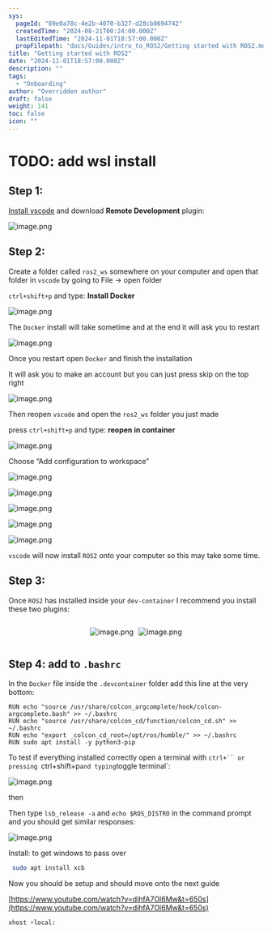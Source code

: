 ```yaml
---
sys:
  pageId: "89e0a78c-4e2b-4070-b327-d28cb0694742"
  createdTime: "2024-08-21T00:24:00.000Z"
  lastEditedTime: "2024-11-01T18:57:00.000Z"
  propFilepath: "docs/Guides/intro_to_ROS2/Getting started with ROS2.md"
title: "Getting started with ROS2"
date: "2024-11-01T18:57:00.000Z"
description: ""
tags:
  - "Onboarding"
author: "Overridden author"
draft: false
weight: 141
toc: false
icon: ""
---
```


# TODO: add wsl install

## Step 1:

[Install vscode](https://code.visualstudio.com/download) and download **Remote Development** plugin:

![image.png](https://prod-files-secure.s3.us-west-2.amazonaws.com/d518164a-d88e-44d1-a4ee-3adb3bd8bce0/efb52993-1881-4a40-b95e-6f020334f022/image.png?X-Amz-Algorithm=AWS4-HMAC-SHA256&X-Amz-Content-Sha256=UNSIGNED-PAYLOAD&X-Amz-Credential=ASIAZI2LB466ZU3FVQQU%2F20250214%2Fus-west-2%2Fs3%2Faws4_request&X-Amz-Date=20250214T230727Z&X-Amz-Expires=3600&X-Amz-Security-Token=IQoJb3JpZ2luX2VjEA8aCXVzLXdlc3QtMiJHMEUCIQDTm0hN1b3qBHOrtFz%2FbmVNz%2B5ebyjX1rNZJy2NWTj6CAIgaiVj3M0adppN7t4Jn8FukmDvjb4ryuLiR1Ta86PwN2wq%2FwMIOBAAGgw2Mzc0MjMxODM4MDUiDKBWRp9PaXkTbXpZ2yrcA6Lr6BtUCuzudLMbGTlJSllg8TKs45npg4uzCTte%2Bdzpe2oWTm2f3rjFyKui5nk4R9TBVWByf9H0V9wWo0bVWkRhZE59gQJUTovMGizUcqyhBc06DM4USGJaGG1MT8hNi5wQ1PqY6TTuqihbZ%2BsPxhpgqSTj4pLoS4gHi4%2FhaUmfLu9WiBu0oB1KAiX8tVQlGtPZxmsq3l5qM5kp%2BwOTMkUUe%2FYD3xpycoPG6HQ4%2F%2BJ2KTaHrhrXO9dNnFXyzAdRXkWIeGlS3dmGnZ3eqTJR3upNbeZvI0wfcHpUyZBuURxOE%2FGRph7q0m8ZTFvEeUL9O1%2FGYetP%2F6TmaQCHxL497Z1%2BZ689qNGdr0l36Z%2B7SoLzXvlXoVFJhms3Ipo3qS1fREhvs1ODPDgHW9EBFxENzmRpEk9I%2B%2BPw5J%2FRusoT95jUOhJI%2B8QD1HOrztSll7rXg%2FXP2VfuSUJXaXTM5e1U4%2B5nSUlzE2UK4Oof%2FBM2n9tr42whYrfg3u74fNjDEHsACq9nugZJb%2BVFTYqTXRnHtORHzqljJL2DMvn1X%2F9J9EKIWcOZ7jrAr0tc%2F9m%2Fpp2W6FpKhI%2FAlzaVnQlh4wvQELKBZA7p84zN8CL7G4a293RZNpUNdgNrQUV8YG9eMIGVv70GOqUBPEJDNt0NhUzY1hvIH3W6aEwOD3MPOL5aRbYpTzKsX1Lz0UDRkSs5LFOO9Z2u%2BhySLLDm56Ru049vymTeJkvB83lXnXZtdCJ4cWT5cDtfQXFKKY7pA13lqE54iNB1yyWQgYfppmN1jklBpFQY0fGBrVYEwYwkxQn6hjYs1NI9Te8%2BoZZ8WRx36TOcJ%2FwLpTeNAX%2B1ClDn7bE2Z9UfJcAXeOVK33Ke&X-Amz-Signature=a3f0f32b07674fd0ce7f4cdade58f6137773477da9166dfab1069286e81dc533&X-Amz-SignedHeaders=host&x-id=GetObject)

## Step 2:

Create a folder called `ros2_ws` somewhere on your computer and open that folder in `vscode` by going to File → open folder 

`ctrl+shift+p` and type: **Install Docker**

![image.png](https://prod-files-secure.s3.us-west-2.amazonaws.com/d518164a-d88e-44d1-a4ee-3adb3bd8bce0/2269dc0e-1cd5-47ff-bceb-c04ad9b2eab0/image.png?X-Amz-Algorithm=AWS4-HMAC-SHA256&X-Amz-Content-Sha256=UNSIGNED-PAYLOAD&X-Amz-Credential=ASIAZI2LB466ZU3FVQQU%2F20250214%2Fus-west-2%2Fs3%2Faws4_request&X-Amz-Date=20250214T230727Z&X-Amz-Expires=3600&X-Amz-Security-Token=IQoJb3JpZ2luX2VjEA8aCXVzLXdlc3QtMiJHMEUCIQDTm0hN1b3qBHOrtFz%2FbmVNz%2B5ebyjX1rNZJy2NWTj6CAIgaiVj3M0adppN7t4Jn8FukmDvjb4ryuLiR1Ta86PwN2wq%2FwMIOBAAGgw2Mzc0MjMxODM4MDUiDKBWRp9PaXkTbXpZ2yrcA6Lr6BtUCuzudLMbGTlJSllg8TKs45npg4uzCTte%2Bdzpe2oWTm2f3rjFyKui5nk4R9TBVWByf9H0V9wWo0bVWkRhZE59gQJUTovMGizUcqyhBc06DM4USGJaGG1MT8hNi5wQ1PqY6TTuqihbZ%2BsPxhpgqSTj4pLoS4gHi4%2FhaUmfLu9WiBu0oB1KAiX8tVQlGtPZxmsq3l5qM5kp%2BwOTMkUUe%2FYD3xpycoPG6HQ4%2F%2BJ2KTaHrhrXO9dNnFXyzAdRXkWIeGlS3dmGnZ3eqTJR3upNbeZvI0wfcHpUyZBuURxOE%2FGRph7q0m8ZTFvEeUL9O1%2FGYetP%2F6TmaQCHxL497Z1%2BZ689qNGdr0l36Z%2B7SoLzXvlXoVFJhms3Ipo3qS1fREhvs1ODPDgHW9EBFxENzmRpEk9I%2B%2BPw5J%2FRusoT95jUOhJI%2B8QD1HOrztSll7rXg%2FXP2VfuSUJXaXTM5e1U4%2B5nSUlzE2UK4Oof%2FBM2n9tr42whYrfg3u74fNjDEHsACq9nugZJb%2BVFTYqTXRnHtORHzqljJL2DMvn1X%2F9J9EKIWcOZ7jrAr0tc%2F9m%2Fpp2W6FpKhI%2FAlzaVnQlh4wvQELKBZA7p84zN8CL7G4a293RZNpUNdgNrQUV8YG9eMIGVv70GOqUBPEJDNt0NhUzY1hvIH3W6aEwOD3MPOL5aRbYpTzKsX1Lz0UDRkSs5LFOO9Z2u%2BhySLLDm56Ru049vymTeJkvB83lXnXZtdCJ4cWT5cDtfQXFKKY7pA13lqE54iNB1yyWQgYfppmN1jklBpFQY0fGBrVYEwYwkxQn6hjYs1NI9Te8%2BoZZ8WRx36TOcJ%2FwLpTeNAX%2B1ClDn7bE2Z9UfJcAXeOVK33Ke&X-Amz-Signature=433a40944bf95769e437e9148b90d0314c42ac6d6245b9b3806fff23477016bd&X-Amz-SignedHeaders=host&x-id=GetObject)

The `Docker` install will take sometime and at the end it will ask you to restart

![image.png](https://prod-files-secure.s3.us-west-2.amazonaws.com/d518164a-d88e-44d1-a4ee-3adb3bd8bce0/ed233f78-be33-4b1f-b89c-9c346c0e961e/image.png?X-Amz-Algorithm=AWS4-HMAC-SHA256&X-Amz-Content-Sha256=UNSIGNED-PAYLOAD&X-Amz-Credential=ASIAZI2LB466ZU3FVQQU%2F20250214%2Fus-west-2%2Fs3%2Faws4_request&X-Amz-Date=20250214T230727Z&X-Amz-Expires=3600&X-Amz-Security-Token=IQoJb3JpZ2luX2VjEA8aCXVzLXdlc3QtMiJHMEUCIQDTm0hN1b3qBHOrtFz%2FbmVNz%2B5ebyjX1rNZJy2NWTj6CAIgaiVj3M0adppN7t4Jn8FukmDvjb4ryuLiR1Ta86PwN2wq%2FwMIOBAAGgw2Mzc0MjMxODM4MDUiDKBWRp9PaXkTbXpZ2yrcA6Lr6BtUCuzudLMbGTlJSllg8TKs45npg4uzCTte%2Bdzpe2oWTm2f3rjFyKui5nk4R9TBVWByf9H0V9wWo0bVWkRhZE59gQJUTovMGizUcqyhBc06DM4USGJaGG1MT8hNi5wQ1PqY6TTuqihbZ%2BsPxhpgqSTj4pLoS4gHi4%2FhaUmfLu9WiBu0oB1KAiX8tVQlGtPZxmsq3l5qM5kp%2BwOTMkUUe%2FYD3xpycoPG6HQ4%2F%2BJ2KTaHrhrXO9dNnFXyzAdRXkWIeGlS3dmGnZ3eqTJR3upNbeZvI0wfcHpUyZBuURxOE%2FGRph7q0m8ZTFvEeUL9O1%2FGYetP%2F6TmaQCHxL497Z1%2BZ689qNGdr0l36Z%2B7SoLzXvlXoVFJhms3Ipo3qS1fREhvs1ODPDgHW9EBFxENzmRpEk9I%2B%2BPw5J%2FRusoT95jUOhJI%2B8QD1HOrztSll7rXg%2FXP2VfuSUJXaXTM5e1U4%2B5nSUlzE2UK4Oof%2FBM2n9tr42whYrfg3u74fNjDEHsACq9nugZJb%2BVFTYqTXRnHtORHzqljJL2DMvn1X%2F9J9EKIWcOZ7jrAr0tc%2F9m%2Fpp2W6FpKhI%2FAlzaVnQlh4wvQELKBZA7p84zN8CL7G4a293RZNpUNdgNrQUV8YG9eMIGVv70GOqUBPEJDNt0NhUzY1hvIH3W6aEwOD3MPOL5aRbYpTzKsX1Lz0UDRkSs5LFOO9Z2u%2BhySLLDm56Ru049vymTeJkvB83lXnXZtdCJ4cWT5cDtfQXFKKY7pA13lqE54iNB1yyWQgYfppmN1jklBpFQY0fGBrVYEwYwkxQn6hjYs1NI9Te8%2BoZZ8WRx36TOcJ%2FwLpTeNAX%2B1ClDn7bE2Z9UfJcAXeOVK33Ke&X-Amz-Signature=b65a223e9a67799941f3579f95a3a3fb17e915009a8305b54a5fbe083503f0d1&X-Amz-SignedHeaders=host&x-id=GetObject)

Once you restart open `Docker` and finish the installation

It will ask you to make an account but you can just press skip on the top right

![image.png](https://prod-files-secure.s3.us-west-2.amazonaws.com/d518164a-d88e-44d1-a4ee-3adb3bd8bce0/21010ad9-1659-4fd9-9f59-9932a09b2a3d/image.png?X-Amz-Algorithm=AWS4-HMAC-SHA256&X-Amz-Content-Sha256=UNSIGNED-PAYLOAD&X-Amz-Credential=ASIAZI2LB466ZU3FVQQU%2F20250214%2Fus-west-2%2Fs3%2Faws4_request&X-Amz-Date=20250214T230727Z&X-Amz-Expires=3600&X-Amz-Security-Token=IQoJb3JpZ2luX2VjEA8aCXVzLXdlc3QtMiJHMEUCIQDTm0hN1b3qBHOrtFz%2FbmVNz%2B5ebyjX1rNZJy2NWTj6CAIgaiVj3M0adppN7t4Jn8FukmDvjb4ryuLiR1Ta86PwN2wq%2FwMIOBAAGgw2Mzc0MjMxODM4MDUiDKBWRp9PaXkTbXpZ2yrcA6Lr6BtUCuzudLMbGTlJSllg8TKs45npg4uzCTte%2Bdzpe2oWTm2f3rjFyKui5nk4R9TBVWByf9H0V9wWo0bVWkRhZE59gQJUTovMGizUcqyhBc06DM4USGJaGG1MT8hNi5wQ1PqY6TTuqihbZ%2BsPxhpgqSTj4pLoS4gHi4%2FhaUmfLu9WiBu0oB1KAiX8tVQlGtPZxmsq3l5qM5kp%2BwOTMkUUe%2FYD3xpycoPG6HQ4%2F%2BJ2KTaHrhrXO9dNnFXyzAdRXkWIeGlS3dmGnZ3eqTJR3upNbeZvI0wfcHpUyZBuURxOE%2FGRph7q0m8ZTFvEeUL9O1%2FGYetP%2F6TmaQCHxL497Z1%2BZ689qNGdr0l36Z%2B7SoLzXvlXoVFJhms3Ipo3qS1fREhvs1ODPDgHW9EBFxENzmRpEk9I%2B%2BPw5J%2FRusoT95jUOhJI%2B8QD1HOrztSll7rXg%2FXP2VfuSUJXaXTM5e1U4%2B5nSUlzE2UK4Oof%2FBM2n9tr42whYrfg3u74fNjDEHsACq9nugZJb%2BVFTYqTXRnHtORHzqljJL2DMvn1X%2F9J9EKIWcOZ7jrAr0tc%2F9m%2Fpp2W6FpKhI%2FAlzaVnQlh4wvQELKBZA7p84zN8CL7G4a293RZNpUNdgNrQUV8YG9eMIGVv70GOqUBPEJDNt0NhUzY1hvIH3W6aEwOD3MPOL5aRbYpTzKsX1Lz0UDRkSs5LFOO9Z2u%2BhySLLDm56Ru049vymTeJkvB83lXnXZtdCJ4cWT5cDtfQXFKKY7pA13lqE54iNB1yyWQgYfppmN1jklBpFQY0fGBrVYEwYwkxQn6hjYs1NI9Te8%2BoZZ8WRx36TOcJ%2FwLpTeNAX%2B1ClDn7bE2Z9UfJcAXeOVK33Ke&X-Amz-Signature=2ecf8dda355ebf7f7936e3c504e2304ecc68d05e482a24bf6219779ba93d77a5&X-Amz-SignedHeaders=host&x-id=GetObject)

Then reopen `vscode` and open the `ros2_ws` folder you just made

press `ctrl+shift+p` and type: **reopen in container**

![image.png](https://prod-files-secure.s3.us-west-2.amazonaws.com/d518164a-d88e-44d1-a4ee-3adb3bd8bce0/4e93b8c2-41ad-488c-8095-c74205196118/image.png?X-Amz-Algorithm=AWS4-HMAC-SHA256&X-Amz-Content-Sha256=UNSIGNED-PAYLOAD&X-Amz-Credential=ASIAZI2LB466ZU3FVQQU%2F20250214%2Fus-west-2%2Fs3%2Faws4_request&X-Amz-Date=20250214T230727Z&X-Amz-Expires=3600&X-Amz-Security-Token=IQoJb3JpZ2luX2VjEA8aCXVzLXdlc3QtMiJHMEUCIQDTm0hN1b3qBHOrtFz%2FbmVNz%2B5ebyjX1rNZJy2NWTj6CAIgaiVj3M0adppN7t4Jn8FukmDvjb4ryuLiR1Ta86PwN2wq%2FwMIOBAAGgw2Mzc0MjMxODM4MDUiDKBWRp9PaXkTbXpZ2yrcA6Lr6BtUCuzudLMbGTlJSllg8TKs45npg4uzCTte%2Bdzpe2oWTm2f3rjFyKui5nk4R9TBVWByf9H0V9wWo0bVWkRhZE59gQJUTovMGizUcqyhBc06DM4USGJaGG1MT8hNi5wQ1PqY6TTuqihbZ%2BsPxhpgqSTj4pLoS4gHi4%2FhaUmfLu9WiBu0oB1KAiX8tVQlGtPZxmsq3l5qM5kp%2BwOTMkUUe%2FYD3xpycoPG6HQ4%2F%2BJ2KTaHrhrXO9dNnFXyzAdRXkWIeGlS3dmGnZ3eqTJR3upNbeZvI0wfcHpUyZBuURxOE%2FGRph7q0m8ZTFvEeUL9O1%2FGYetP%2F6TmaQCHxL497Z1%2BZ689qNGdr0l36Z%2B7SoLzXvlXoVFJhms3Ipo3qS1fREhvs1ODPDgHW9EBFxENzmRpEk9I%2B%2BPw5J%2FRusoT95jUOhJI%2B8QD1HOrztSll7rXg%2FXP2VfuSUJXaXTM5e1U4%2B5nSUlzE2UK4Oof%2FBM2n9tr42whYrfg3u74fNjDEHsACq9nugZJb%2BVFTYqTXRnHtORHzqljJL2DMvn1X%2F9J9EKIWcOZ7jrAr0tc%2F9m%2Fpp2W6FpKhI%2FAlzaVnQlh4wvQELKBZA7p84zN8CL7G4a293RZNpUNdgNrQUV8YG9eMIGVv70GOqUBPEJDNt0NhUzY1hvIH3W6aEwOD3MPOL5aRbYpTzKsX1Lz0UDRkSs5LFOO9Z2u%2BhySLLDm56Ru049vymTeJkvB83lXnXZtdCJ4cWT5cDtfQXFKKY7pA13lqE54iNB1yyWQgYfppmN1jklBpFQY0fGBrVYEwYwkxQn6hjYs1NI9Te8%2BoZZ8WRx36TOcJ%2FwLpTeNAX%2B1ClDn7bE2Z9UfJcAXeOVK33Ke&X-Amz-Signature=fe5c3905f94c4b0e25d5adfc5e35b1de7947ae34a43ceb52c129281a9d7891d9&X-Amz-SignedHeaders=host&x-id=GetObject)

Choose “Add configuration to workspace”

![image.png](https://prod-files-secure.s3.us-west-2.amazonaws.com/d518164a-d88e-44d1-a4ee-3adb3bd8bce0/9560b282-5060-4989-ba37-97e7b2c22476/image.png?X-Amz-Algorithm=AWS4-HMAC-SHA256&X-Amz-Content-Sha256=UNSIGNED-PAYLOAD&X-Amz-Credential=ASIAZI2LB466ZU3FVQQU%2F20250214%2Fus-west-2%2Fs3%2Faws4_request&X-Amz-Date=20250214T230727Z&X-Amz-Expires=3600&X-Amz-Security-Token=IQoJb3JpZ2luX2VjEA8aCXVzLXdlc3QtMiJHMEUCIQDTm0hN1b3qBHOrtFz%2FbmVNz%2B5ebyjX1rNZJy2NWTj6CAIgaiVj3M0adppN7t4Jn8FukmDvjb4ryuLiR1Ta86PwN2wq%2FwMIOBAAGgw2Mzc0MjMxODM4MDUiDKBWRp9PaXkTbXpZ2yrcA6Lr6BtUCuzudLMbGTlJSllg8TKs45npg4uzCTte%2Bdzpe2oWTm2f3rjFyKui5nk4R9TBVWByf9H0V9wWo0bVWkRhZE59gQJUTovMGizUcqyhBc06DM4USGJaGG1MT8hNi5wQ1PqY6TTuqihbZ%2BsPxhpgqSTj4pLoS4gHi4%2FhaUmfLu9WiBu0oB1KAiX8tVQlGtPZxmsq3l5qM5kp%2BwOTMkUUe%2FYD3xpycoPG6HQ4%2F%2BJ2KTaHrhrXO9dNnFXyzAdRXkWIeGlS3dmGnZ3eqTJR3upNbeZvI0wfcHpUyZBuURxOE%2FGRph7q0m8ZTFvEeUL9O1%2FGYetP%2F6TmaQCHxL497Z1%2BZ689qNGdr0l36Z%2B7SoLzXvlXoVFJhms3Ipo3qS1fREhvs1ODPDgHW9EBFxENzmRpEk9I%2B%2BPw5J%2FRusoT95jUOhJI%2B8QD1HOrztSll7rXg%2FXP2VfuSUJXaXTM5e1U4%2B5nSUlzE2UK4Oof%2FBM2n9tr42whYrfg3u74fNjDEHsACq9nugZJb%2BVFTYqTXRnHtORHzqljJL2DMvn1X%2F9J9EKIWcOZ7jrAr0tc%2F9m%2Fpp2W6FpKhI%2FAlzaVnQlh4wvQELKBZA7p84zN8CL7G4a293RZNpUNdgNrQUV8YG9eMIGVv70GOqUBPEJDNt0NhUzY1hvIH3W6aEwOD3MPOL5aRbYpTzKsX1Lz0UDRkSs5LFOO9Z2u%2BhySLLDm56Ru049vymTeJkvB83lXnXZtdCJ4cWT5cDtfQXFKKY7pA13lqE54iNB1yyWQgYfppmN1jklBpFQY0fGBrVYEwYwkxQn6hjYs1NI9Te8%2BoZZ8WRx36TOcJ%2FwLpTeNAX%2B1ClDn7bE2Z9UfJcAXeOVK33Ke&X-Amz-Signature=b956660013adfd9d84827b6097dbb01cf9cae197b69457545daf2b68704b86ec&X-Amz-SignedHeaders=host&x-id=GetObject)

![image.png](https://prod-files-secure.s3.us-west-2.amazonaws.com/d518164a-d88e-44d1-a4ee-3adb3bd8bce0/2ee63f81-886b-48e8-a553-dc6e5eac99e4/image.png?X-Amz-Algorithm=AWS4-HMAC-SHA256&X-Amz-Content-Sha256=UNSIGNED-PAYLOAD&X-Amz-Credential=ASIAZI2LB466ZU3FVQQU%2F20250214%2Fus-west-2%2Fs3%2Faws4_request&X-Amz-Date=20250214T230727Z&X-Amz-Expires=3600&X-Amz-Security-Token=IQoJb3JpZ2luX2VjEA8aCXVzLXdlc3QtMiJHMEUCIQDTm0hN1b3qBHOrtFz%2FbmVNz%2B5ebyjX1rNZJy2NWTj6CAIgaiVj3M0adppN7t4Jn8FukmDvjb4ryuLiR1Ta86PwN2wq%2FwMIOBAAGgw2Mzc0MjMxODM4MDUiDKBWRp9PaXkTbXpZ2yrcA6Lr6BtUCuzudLMbGTlJSllg8TKs45npg4uzCTte%2Bdzpe2oWTm2f3rjFyKui5nk4R9TBVWByf9H0V9wWo0bVWkRhZE59gQJUTovMGizUcqyhBc06DM4USGJaGG1MT8hNi5wQ1PqY6TTuqihbZ%2BsPxhpgqSTj4pLoS4gHi4%2FhaUmfLu9WiBu0oB1KAiX8tVQlGtPZxmsq3l5qM5kp%2BwOTMkUUe%2FYD3xpycoPG6HQ4%2F%2BJ2KTaHrhrXO9dNnFXyzAdRXkWIeGlS3dmGnZ3eqTJR3upNbeZvI0wfcHpUyZBuURxOE%2FGRph7q0m8ZTFvEeUL9O1%2FGYetP%2F6TmaQCHxL497Z1%2BZ689qNGdr0l36Z%2B7SoLzXvlXoVFJhms3Ipo3qS1fREhvs1ODPDgHW9EBFxENzmRpEk9I%2B%2BPw5J%2FRusoT95jUOhJI%2B8QD1HOrztSll7rXg%2FXP2VfuSUJXaXTM5e1U4%2B5nSUlzE2UK4Oof%2FBM2n9tr42whYrfg3u74fNjDEHsACq9nugZJb%2BVFTYqTXRnHtORHzqljJL2DMvn1X%2F9J9EKIWcOZ7jrAr0tc%2F9m%2Fpp2W6FpKhI%2FAlzaVnQlh4wvQELKBZA7p84zN8CL7G4a293RZNpUNdgNrQUV8YG9eMIGVv70GOqUBPEJDNt0NhUzY1hvIH3W6aEwOD3MPOL5aRbYpTzKsX1Lz0UDRkSs5LFOO9Z2u%2BhySLLDm56Ru049vymTeJkvB83lXnXZtdCJ4cWT5cDtfQXFKKY7pA13lqE54iNB1yyWQgYfppmN1jklBpFQY0fGBrVYEwYwkxQn6hjYs1NI9Te8%2BoZZ8WRx36TOcJ%2FwLpTeNAX%2B1ClDn7bE2Z9UfJcAXeOVK33Ke&X-Amz-Signature=28e5bcdd427d796d69006c3c569a4aaeba265343be33fff3924ca59c1737a828&X-Amz-SignedHeaders=host&x-id=GetObject)

![image.png](https://prod-files-secure.s3.us-west-2.amazonaws.com/d518164a-d88e-44d1-a4ee-3adb3bd8bce0/ae1580b2-b048-407e-aed9-b584224a7a04/image.png?X-Amz-Algorithm=AWS4-HMAC-SHA256&X-Amz-Content-Sha256=UNSIGNED-PAYLOAD&X-Amz-Credential=ASIAZI2LB466ZU3FVQQU%2F20250214%2Fus-west-2%2Fs3%2Faws4_request&X-Amz-Date=20250214T230727Z&X-Amz-Expires=3600&X-Amz-Security-Token=IQoJb3JpZ2luX2VjEA8aCXVzLXdlc3QtMiJHMEUCIQDTm0hN1b3qBHOrtFz%2FbmVNz%2B5ebyjX1rNZJy2NWTj6CAIgaiVj3M0adppN7t4Jn8FukmDvjb4ryuLiR1Ta86PwN2wq%2FwMIOBAAGgw2Mzc0MjMxODM4MDUiDKBWRp9PaXkTbXpZ2yrcA6Lr6BtUCuzudLMbGTlJSllg8TKs45npg4uzCTte%2Bdzpe2oWTm2f3rjFyKui5nk4R9TBVWByf9H0V9wWo0bVWkRhZE59gQJUTovMGizUcqyhBc06DM4USGJaGG1MT8hNi5wQ1PqY6TTuqihbZ%2BsPxhpgqSTj4pLoS4gHi4%2FhaUmfLu9WiBu0oB1KAiX8tVQlGtPZxmsq3l5qM5kp%2BwOTMkUUe%2FYD3xpycoPG6HQ4%2F%2BJ2KTaHrhrXO9dNnFXyzAdRXkWIeGlS3dmGnZ3eqTJR3upNbeZvI0wfcHpUyZBuURxOE%2FGRph7q0m8ZTFvEeUL9O1%2FGYetP%2F6TmaQCHxL497Z1%2BZ689qNGdr0l36Z%2B7SoLzXvlXoVFJhms3Ipo3qS1fREhvs1ODPDgHW9EBFxENzmRpEk9I%2B%2BPw5J%2FRusoT95jUOhJI%2B8QD1HOrztSll7rXg%2FXP2VfuSUJXaXTM5e1U4%2B5nSUlzE2UK4Oof%2FBM2n9tr42whYrfg3u74fNjDEHsACq9nugZJb%2BVFTYqTXRnHtORHzqljJL2DMvn1X%2F9J9EKIWcOZ7jrAr0tc%2F9m%2Fpp2W6FpKhI%2FAlzaVnQlh4wvQELKBZA7p84zN8CL7G4a293RZNpUNdgNrQUV8YG9eMIGVv70GOqUBPEJDNt0NhUzY1hvIH3W6aEwOD3MPOL5aRbYpTzKsX1Lz0UDRkSs5LFOO9Z2u%2BhySLLDm56Ru049vymTeJkvB83lXnXZtdCJ4cWT5cDtfQXFKKY7pA13lqE54iNB1yyWQgYfppmN1jklBpFQY0fGBrVYEwYwkxQn6hjYs1NI9Te8%2BoZZ8WRx36TOcJ%2FwLpTeNAX%2B1ClDn7bE2Z9UfJcAXeOVK33Ke&X-Amz-Signature=5a2042a73216bd2bb7b405511f2edbff3f27edb351bb2ede7b3d8fc7181df9c0&X-Amz-SignedHeaders=host&x-id=GetObject)

![image.png](https://prod-files-secure.s3.us-west-2.amazonaws.com/d518164a-d88e-44d1-a4ee-3adb3bd8bce0/53255b28-f75e-430f-b9e3-c0ac8577e42b/image.png?X-Amz-Algorithm=AWS4-HMAC-SHA256&X-Amz-Content-Sha256=UNSIGNED-PAYLOAD&X-Amz-Credential=ASIAZI2LB466ZU3FVQQU%2F20250214%2Fus-west-2%2Fs3%2Faws4_request&X-Amz-Date=20250214T230727Z&X-Amz-Expires=3600&X-Amz-Security-Token=IQoJb3JpZ2luX2VjEA8aCXVzLXdlc3QtMiJHMEUCIQDTm0hN1b3qBHOrtFz%2FbmVNz%2B5ebyjX1rNZJy2NWTj6CAIgaiVj3M0adppN7t4Jn8FukmDvjb4ryuLiR1Ta86PwN2wq%2FwMIOBAAGgw2Mzc0MjMxODM4MDUiDKBWRp9PaXkTbXpZ2yrcA6Lr6BtUCuzudLMbGTlJSllg8TKs45npg4uzCTte%2Bdzpe2oWTm2f3rjFyKui5nk4R9TBVWByf9H0V9wWo0bVWkRhZE59gQJUTovMGizUcqyhBc06DM4USGJaGG1MT8hNi5wQ1PqY6TTuqihbZ%2BsPxhpgqSTj4pLoS4gHi4%2FhaUmfLu9WiBu0oB1KAiX8tVQlGtPZxmsq3l5qM5kp%2BwOTMkUUe%2FYD3xpycoPG6HQ4%2F%2BJ2KTaHrhrXO9dNnFXyzAdRXkWIeGlS3dmGnZ3eqTJR3upNbeZvI0wfcHpUyZBuURxOE%2FGRph7q0m8ZTFvEeUL9O1%2FGYetP%2F6TmaQCHxL497Z1%2BZ689qNGdr0l36Z%2B7SoLzXvlXoVFJhms3Ipo3qS1fREhvs1ODPDgHW9EBFxENzmRpEk9I%2B%2BPw5J%2FRusoT95jUOhJI%2B8QD1HOrztSll7rXg%2FXP2VfuSUJXaXTM5e1U4%2B5nSUlzE2UK4Oof%2FBM2n9tr42whYrfg3u74fNjDEHsACq9nugZJb%2BVFTYqTXRnHtORHzqljJL2DMvn1X%2F9J9EKIWcOZ7jrAr0tc%2F9m%2Fpp2W6FpKhI%2FAlzaVnQlh4wvQELKBZA7p84zN8CL7G4a293RZNpUNdgNrQUV8YG9eMIGVv70GOqUBPEJDNt0NhUzY1hvIH3W6aEwOD3MPOL5aRbYpTzKsX1Lz0UDRkSs5LFOO9Z2u%2BhySLLDm56Ru049vymTeJkvB83lXnXZtdCJ4cWT5cDtfQXFKKY7pA13lqE54iNB1yyWQgYfppmN1jklBpFQY0fGBrVYEwYwkxQn6hjYs1NI9Te8%2BoZZ8WRx36TOcJ%2FwLpTeNAX%2B1ClDn7bE2Z9UfJcAXeOVK33Ke&X-Amz-Signature=5114fc5d1d6c7b345d8c1aacf295dcd1d62d8be61a8e40ea9bd57a22814d7643&X-Amz-SignedHeaders=host&x-id=GetObject)

![image.png](https://prod-files-secure.s3.us-west-2.amazonaws.com/d518164a-d88e-44d1-a4ee-3adb3bd8bce0/7c562767-5af9-4ffb-97d1-327bcdf4ee00/image.png?X-Amz-Algorithm=AWS4-HMAC-SHA256&X-Amz-Content-Sha256=UNSIGNED-PAYLOAD&X-Amz-Credential=ASIAZI2LB466ZU3FVQQU%2F20250214%2Fus-west-2%2Fs3%2Faws4_request&X-Amz-Date=20250214T230727Z&X-Amz-Expires=3600&X-Amz-Security-Token=IQoJb3JpZ2luX2VjEA8aCXVzLXdlc3QtMiJHMEUCIQDTm0hN1b3qBHOrtFz%2FbmVNz%2B5ebyjX1rNZJy2NWTj6CAIgaiVj3M0adppN7t4Jn8FukmDvjb4ryuLiR1Ta86PwN2wq%2FwMIOBAAGgw2Mzc0MjMxODM4MDUiDKBWRp9PaXkTbXpZ2yrcA6Lr6BtUCuzudLMbGTlJSllg8TKs45npg4uzCTte%2Bdzpe2oWTm2f3rjFyKui5nk4R9TBVWByf9H0V9wWo0bVWkRhZE59gQJUTovMGizUcqyhBc06DM4USGJaGG1MT8hNi5wQ1PqY6TTuqihbZ%2BsPxhpgqSTj4pLoS4gHi4%2FhaUmfLu9WiBu0oB1KAiX8tVQlGtPZxmsq3l5qM5kp%2BwOTMkUUe%2FYD3xpycoPG6HQ4%2F%2BJ2KTaHrhrXO9dNnFXyzAdRXkWIeGlS3dmGnZ3eqTJR3upNbeZvI0wfcHpUyZBuURxOE%2FGRph7q0m8ZTFvEeUL9O1%2FGYetP%2F6TmaQCHxL497Z1%2BZ689qNGdr0l36Z%2B7SoLzXvlXoVFJhms3Ipo3qS1fREhvs1ODPDgHW9EBFxENzmRpEk9I%2B%2BPw5J%2FRusoT95jUOhJI%2B8QD1HOrztSll7rXg%2FXP2VfuSUJXaXTM5e1U4%2B5nSUlzE2UK4Oof%2FBM2n9tr42whYrfg3u74fNjDEHsACq9nugZJb%2BVFTYqTXRnHtORHzqljJL2DMvn1X%2F9J9EKIWcOZ7jrAr0tc%2F9m%2Fpp2W6FpKhI%2FAlzaVnQlh4wvQELKBZA7p84zN8CL7G4a293RZNpUNdgNrQUV8YG9eMIGVv70GOqUBPEJDNt0NhUzY1hvIH3W6aEwOD3MPOL5aRbYpTzKsX1Lz0UDRkSs5LFOO9Z2u%2BhySLLDm56Ru049vymTeJkvB83lXnXZtdCJ4cWT5cDtfQXFKKY7pA13lqE54iNB1yyWQgYfppmN1jklBpFQY0fGBrVYEwYwkxQn6hjYs1NI9Te8%2BoZZ8WRx36TOcJ%2FwLpTeNAX%2B1ClDn7bE2Z9UfJcAXeOVK33Ke&X-Amz-Signature=6e6e3b2a93cc6052490f17c636e980c63c5ee6b54741a395e78b90fbec2a4e3e&X-Amz-SignedHeaders=host&x-id=GetObject)

`vscode` will now install `ROS2` onto your computer so this may take some time.

## Step 3:

Once `ROS2` has installed inside your `dev-container` I recommend you install these two plugins:

<div style="display: flex;flex-direction: row; column-gap:10px; max-width: 630px;justify-content: center;">
<div>

![image.png](https://prod-files-secure.s3.us-west-2.amazonaws.com/d518164a-d88e-44d1-a4ee-3adb3bd8bce0/3fc3d550-5a54-4ba1-ba6b-faa01cdb7369/image.png?X-Amz-Algorithm=AWS4-HMAC-SHA256&X-Amz-Content-Sha256=UNSIGNED-PAYLOAD&X-Amz-Credential=ASIAZI2LB466TILAFYYW%2F20250214%2Fus-west-2%2Fs3%2Faws4_request&X-Amz-Date=20250214T230729Z&X-Amz-Expires=3600&X-Amz-Security-Token=IQoJb3JpZ2luX2VjEA8aCXVzLXdlc3QtMiJHMEUCICx28%2FAGH16jWPrGxGxdzircPADjneNDA%2B%2BuXT7rDgdYAiEAqo7qGf5aawifwLd9%2B0sAX2yjALwxwLPFPfQPckNr2HUq%2FwMIOBAAGgw2Mzc0MjMxODM4MDUiDATVVZSEGqa%2FhIONoCrcA9YaGPb%2Bt5gS3Dsq1UtHVHGZiY8gBGgv275RgALcO52ntaJuTuWC0r98PDrOdM1VIEY5NE3tyjUgsBI%2F0o1Rq0Zkh9K%2FeW%2FICd%2FzNRCK3aShDUIdWHIuhQqzgYjjBCvFC3L1Zbnc0VU0kSKU7CkYRVjVLvMKS%2Fmho9fgD7Z%2F46lej8SfHatssOwo5VzfvFyvRdQQSVBUzGppBkkNgkT6J90a2ccgh1zaurp6sYxmkV6W7RG4vKPlpOUK%2BYRb5cjRKtJndH1%2B22CUSTm5PUaOW8omf2bcnEmktMZ%2B3f3tO451nsP9mpBikgoRcZtatYS8akZr2A9lflqH1qd7OMMqwTtO5PYNj1dTVQHyQiFfwvfvlGcwrYmsI8UnnMvGqSefl1jyt8uQdtJMZGzOSIIp33Sy6W%2Bzl93b4hVT1FaaiIJmoPMwyQDZIx5ym0JjVEzyR8nRvJhK55FwJWBEJeZYrGV%2BEIzQeOjgDMRveLG59zt0%2F%2FrB2neegrxmZj%2FdpfnJ4bzslvROkNU4OvcHSz4mQEBZlPWgrLKT4F1Icdi7bwDWaOYLsC6DUtn0Xw4S8NjzRUDQvOcJT6kfTpLNajDERHhEGpWphOOVp9OrH8RHPrJ6VCSDj4aeKolPmaNmMPSUv70GOqUB0LU6vwKtpqhUaph2EAnvabcVSBF4D4v6Tab6PxQa%2FQKoCHzNCxzmNGBMvREdtwMkpXoqA2NJKla1DPQ0HUyuTMBJ5nO2SGpDcWEQ8Ke4G9CHTTBkFbLknCIEYkEzxG4HNBZA4XauiOIqpzKEtBep07b3q2Va9Ic7dmnBWVWocpaQnwct7uIvRqTrJXsmgczcLrxI0Oj%2B%2Fw7LDNyN9ry4q8DyWTip&X-Amz-Signature=f41e802fb290515ab14b28ee737c81afe89f168210fd697e8c183e67e1f8adbb&X-Amz-SignedHeaders=host&x-id=GetObject)

</div>
<div>

![image.png](https://prod-files-secure.s3.us-west-2.amazonaws.com/d518164a-d88e-44d1-a4ee-3adb3bd8bce0/d994cc66-13c2-4093-a5a3-f84cf4601a82/image.png?X-Amz-Algorithm=AWS4-HMAC-SHA256&X-Amz-Content-Sha256=UNSIGNED-PAYLOAD&X-Amz-Credential=ASIAZI2LB4667GZ2OLRV%2F20250214%2Fus-west-2%2Fs3%2Faws4_request&X-Amz-Date=20250214T230730Z&X-Amz-Expires=3600&X-Amz-Security-Token=IQoJb3JpZ2luX2VjEA8aCXVzLXdlc3QtMiJIMEYCIQCZpxSoKuEYaJTH7eAMAkHMGLvvZcehk4kJeZLFMcP0aAIhAPJSbRiUuS4VG%2F4KYNKnMwOaNX%2FTRWCHvqVetr8cbZzYKv8DCDgQABoMNjM3NDIzMTgzODA1IgxrSyUCL0JOA9xn8jgq3ANLBuMNV403Vs3y7wQ9gb0TJ%2F9%2B4LYwwqZHxWDoyvHozVlacZqERe%2FsYwYJunln4Ts1Baf0yd9wrVnsK3tG7t00lGCPjurhZdNAINhHlqOhaPv5vZyRy5FSM8fTaXBLBOWRtx%2Febd2WgJwOrn97lQMGmC9Y9t1gdB5CNsiBAQNA%2FjMeTTCFsg1vdrWBb1fV4HO7inzRZ%2FJSOkDN8dXBEpnDZEQnaxsgT3UU78EaS5jWJl2RTnF21EVyA9tFCoQhV0fwV0YQZtc7azpmaloeyJksnpoO0zVHH2R97caCx35M8%2FgL1F5XAiIUJ2Hq%2Bw65lFqKimQVm7QFf9R07lbM%2Fb%2FCNG08%2F%2FzSB1V%2FYauCtnxjeENlnCvQ%2FYrCVujXey2ENX83JnG%2BjK2bpn%2Fhd38B14vd%2F%2BZ25rX1CCbYOYWrr9vuu1Wa4UDCgxyuvJcP6cJ6xRcb8YWulEZXz%2BfK7YjboyHiBZx9rrwGnz1VqHwPPFoRK1aPeXHH1Y4%2BZrov5pMXPx6Ng0nqen8n5P3XEwXoedSnUbL2yVGRRRxXA2qR9uVPgiYLS2D%2FOgKalqyOPPEDx1gfSeuS10XPeynwAcrILwR0L4T5pA6FtcYJ1LCKr2BaMf%2BxFlReCh6tpFpBLjDqlL%2B9BjqkAbkgpHaWPB7Bpg%2BKNBb28BifvpS6F1F7l2kVKGRC%2FBXhZ263cmtFbwQ67AqM7ovntAVeG59sazYINI7wgJl334zgRgnRGjTTe4EmEgd5aN%2FK8pbYQ1FK7fqvk%2BnZekR0Px%2FrAWWvTNigiANj24R7Y%2FhZvTWi0CjOa0r%2BP54UyvJuHosfaKovKJ6he4xtEZjJaK6yFvasMmmN9itiO7yYkD%2Bo8lup&X-Amz-Signature=76ff7b4359684928d8ba98584c1b0c9393d948d0af72ecc8fc3e755f5bcd1a1c&X-Amz-SignedHeaders=host&x-id=GetObject)

</div>
</div>

## Step 4: add to `.bashrc`

In the `Docker` file inside the `.devcontainer` folder add this line at the very bottom: 

```docker
RUN echo "source /usr/share/colcon_argcomplete/hook/colcon-argcomplete.bash" >> ~/.bashrc
RUN echo "source /usr/share/colcon_cd/function/colcon_cd.sh" >> ~/.bashrc
RUN echo "export _colcon_cd_root=/opt/ros/humble/" >> ~/.bashrc
RUN sudo apt install -y python3-pip 
```

To test if everything installed correctly open a terminal with `ctrl+`` or pressing `ctrl+shift+p` and typing `toggle terminal`:

![image.png](https://prod-files-secure.s3.us-west-2.amazonaws.com/d518164a-d88e-44d1-a4ee-3adb3bd8bce0/6a4943d8-b04e-4c02-9a58-775f3384d1a5/image.png?X-Amz-Algorithm=AWS4-HMAC-SHA256&X-Amz-Content-Sha256=UNSIGNED-PAYLOAD&X-Amz-Credential=ASIAZI2LB466ZU3FVQQU%2F20250214%2Fus-west-2%2Fs3%2Faws4_request&X-Amz-Date=20250214T230727Z&X-Amz-Expires=3600&X-Amz-Security-Token=IQoJb3JpZ2luX2VjEA8aCXVzLXdlc3QtMiJHMEUCIQDTm0hN1b3qBHOrtFz%2FbmVNz%2B5ebyjX1rNZJy2NWTj6CAIgaiVj3M0adppN7t4Jn8FukmDvjb4ryuLiR1Ta86PwN2wq%2FwMIOBAAGgw2Mzc0MjMxODM4MDUiDKBWRp9PaXkTbXpZ2yrcA6Lr6BtUCuzudLMbGTlJSllg8TKs45npg4uzCTte%2Bdzpe2oWTm2f3rjFyKui5nk4R9TBVWByf9H0V9wWo0bVWkRhZE59gQJUTovMGizUcqyhBc06DM4USGJaGG1MT8hNi5wQ1PqY6TTuqihbZ%2BsPxhpgqSTj4pLoS4gHi4%2FhaUmfLu9WiBu0oB1KAiX8tVQlGtPZxmsq3l5qM5kp%2BwOTMkUUe%2FYD3xpycoPG6HQ4%2F%2BJ2KTaHrhrXO9dNnFXyzAdRXkWIeGlS3dmGnZ3eqTJR3upNbeZvI0wfcHpUyZBuURxOE%2FGRph7q0m8ZTFvEeUL9O1%2FGYetP%2F6TmaQCHxL497Z1%2BZ689qNGdr0l36Z%2B7SoLzXvlXoVFJhms3Ipo3qS1fREhvs1ODPDgHW9EBFxENzmRpEk9I%2B%2BPw5J%2FRusoT95jUOhJI%2B8QD1HOrztSll7rXg%2FXP2VfuSUJXaXTM5e1U4%2B5nSUlzE2UK4Oof%2FBM2n9tr42whYrfg3u74fNjDEHsACq9nugZJb%2BVFTYqTXRnHtORHzqljJL2DMvn1X%2F9J9EKIWcOZ7jrAr0tc%2F9m%2Fpp2W6FpKhI%2FAlzaVnQlh4wvQELKBZA7p84zN8CL7G4a293RZNpUNdgNrQUV8YG9eMIGVv70GOqUBPEJDNt0NhUzY1hvIH3W6aEwOD3MPOL5aRbYpTzKsX1Lz0UDRkSs5LFOO9Z2u%2BhySLLDm56Ru049vymTeJkvB83lXnXZtdCJ4cWT5cDtfQXFKKY7pA13lqE54iNB1yyWQgYfppmN1jklBpFQY0fGBrVYEwYwkxQn6hjYs1NI9Te8%2BoZZ8WRx36TOcJ%2FwLpTeNAX%2B1ClDn7bE2Z9UfJcAXeOVK33Ke&X-Amz-Signature=4ed95f6343f9b846fd0d4bf3f090f83e521138806d467e70cc70c3b440b12ab2&X-Amz-SignedHeaders=host&x-id=GetObject)

then 

Then type `lsb_release -a` and `echo $ROS_DISTRO` in the command prompt and you should get similar responses:

![image.png](https://prod-files-secure.s3.us-west-2.amazonaws.com/d518164a-d88e-44d1-a4ee-3adb3bd8bce0/3e635dec-a805-4e85-8b9e-d000e5b71a4e/image.png?X-Amz-Algorithm=AWS4-HMAC-SHA256&X-Amz-Content-Sha256=UNSIGNED-PAYLOAD&X-Amz-Credential=ASIAZI2LB466ZU3FVQQU%2F20250214%2Fus-west-2%2Fs3%2Faws4_request&X-Amz-Date=20250214T230727Z&X-Amz-Expires=3600&X-Amz-Security-Token=IQoJb3JpZ2luX2VjEA8aCXVzLXdlc3QtMiJHMEUCIQDTm0hN1b3qBHOrtFz%2FbmVNz%2B5ebyjX1rNZJy2NWTj6CAIgaiVj3M0adppN7t4Jn8FukmDvjb4ryuLiR1Ta86PwN2wq%2FwMIOBAAGgw2Mzc0MjMxODM4MDUiDKBWRp9PaXkTbXpZ2yrcA6Lr6BtUCuzudLMbGTlJSllg8TKs45npg4uzCTte%2Bdzpe2oWTm2f3rjFyKui5nk4R9TBVWByf9H0V9wWo0bVWkRhZE59gQJUTovMGizUcqyhBc06DM4USGJaGG1MT8hNi5wQ1PqY6TTuqihbZ%2BsPxhpgqSTj4pLoS4gHi4%2FhaUmfLu9WiBu0oB1KAiX8tVQlGtPZxmsq3l5qM5kp%2BwOTMkUUe%2FYD3xpycoPG6HQ4%2F%2BJ2KTaHrhrXO9dNnFXyzAdRXkWIeGlS3dmGnZ3eqTJR3upNbeZvI0wfcHpUyZBuURxOE%2FGRph7q0m8ZTFvEeUL9O1%2FGYetP%2F6TmaQCHxL497Z1%2BZ689qNGdr0l36Z%2B7SoLzXvlXoVFJhms3Ipo3qS1fREhvs1ODPDgHW9EBFxENzmRpEk9I%2B%2BPw5J%2FRusoT95jUOhJI%2B8QD1HOrztSll7rXg%2FXP2VfuSUJXaXTM5e1U4%2B5nSUlzE2UK4Oof%2FBM2n9tr42whYrfg3u74fNjDEHsACq9nugZJb%2BVFTYqTXRnHtORHzqljJL2DMvn1X%2F9J9EKIWcOZ7jrAr0tc%2F9m%2Fpp2W6FpKhI%2FAlzaVnQlh4wvQELKBZA7p84zN8CL7G4a293RZNpUNdgNrQUV8YG9eMIGVv70GOqUBPEJDNt0NhUzY1hvIH3W6aEwOD3MPOL5aRbYpTzKsX1Lz0UDRkSs5LFOO9Z2u%2BhySLLDm56Ru049vymTeJkvB83lXnXZtdCJ4cWT5cDtfQXFKKY7pA13lqE54iNB1yyWQgYfppmN1jklBpFQY0fGBrVYEwYwkxQn6hjYs1NI9Te8%2BoZZ8WRx36TOcJ%2FwLpTeNAX%2B1ClDn7bE2Z9UfJcAXeOVK33Ke&X-Amz-Signature=3e4c3c110c974d0ed6bc1d0bf13d6b538525f27c9239a7c0d946e90af3de5d2d&X-Amz-SignedHeaders=host&x-id=GetObject)

Install:  to get windows to pass over

```bash
 sudo apt install xcb
```

Now you should be setup and should move onto the next guide 

[https://www.youtube.com/watch?v=dihfA7Ol6Mw&t=650s](https://www.youtube.com/watch?v=dihfA7Ol6Mw&t=650s)

```python
xhost +local:
```
